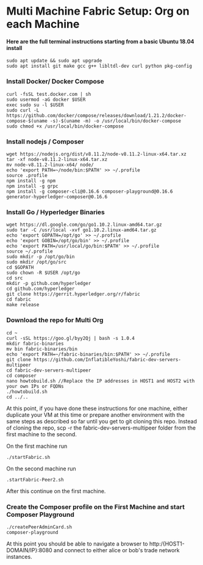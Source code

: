 # Multi Machine Fabric Setup: Org on each Machine

#### Here are the full terminal instructions starting from a basic Ubuntu 18.04 install 

```
sudo apt update && sudo apt upgrade
sudo apt install git make gcc g++ libltdl-dev curl python pkg-config
```

### Install Docker/ Docker Compose
```
curl -fsSL test.docker.com | sh
sudo usermod -aG docker $USER
exec sudo su -l $USER
sudo curl -L https://github.com/docker/compose/releases/download/1.21.2/docker-compose-$(uname -s)-$(uname -m) -o /usr/local/bin/docker-compose
sudo chmod +x /usr/local/bin/docker-compose
```

### Install nodejs / Composer
```
wget https://nodejs.org/dist/v8.11.2/node-v8.11.2-linux-x64.tar.xz
tar -xf node-v8.11.2-linux-x64.tar.xz 
mv node-v8.11.2-linux-x64/ node/
echo 'export PATH=~/node/bin:$PATH' >> ~/.profile
source .profile
npm install -g npm 
npm install -g grpc
npm install -g composer-cli@0.16.6 composer-playground@0.16.6 generator-hyperledger-composer@0.16.6
```

### Install Go / Hyperledger Binaries
```
wget https://dl.google.com/go/go1.10.2.linux-amd64.tar.gz
sudo tar -C /usr/local -xvf go1.10.2.linux-amd64.tar.gz
echo 'export GOPATH=/opt/go' >> ~/.profile
echo 'export GOBIN=/opt/go/bin' >> ~/.profile
echo 'export PATH=/usr/local/go/bin:$PATH' >> ~/.profile
source ~/.profile
sudo mkdir -p /opt/go/bin
sudo mkdir /opt/go/src
cd $GOPATH
sudo chown -R $USER /opt/go
cd src
mkdir -p github.com/hyperledger
cd github.com/hyperledger
git clone https://gerrit.hyperledger.org/r/fabric
cd fabric
make release
```

### Download the repo for Multi Org
```
cd ~
curl -sSL https://goo.gl/byy2Qj | bash -s 1.0.4
mkdir fabric-binaries
mv bin fabric-binaries/bin
echo 'export PATH=~/fabric-binaries/bin:$PATH' >> ~/.profile
git clone https://github.com/InflatibleYoshi/fabric-dev-servers-multipeer
cd fabric-dev-servers-multipeer
cd composer
nano howtobuild.sh //Replace the IP addresses in HOST1 and HOST2 with your own IPs or FQDNs
./howtobuild.sh
cd ../..
```

At this point, if you have done these instructions for one machine, either duplicate your VM at this time or prepare another environment with the same steps as described so far until you get to git cloning this repo. Instead of cloning the repo, scp -r the fabric-dev-servers-multipeer folder from the first machine to the second.

On the first machine run
```
./startFabric.sh
```
On the second machine run
```
.startFabric-Peer2.sh
```

After this continue on the first machine.

### Create the Composer profile on the First Machine and start Composer Playground
```
./createPeerAdminCard.sh
composer-playground
```

At this point you should be able to navigate a browser to http:/{HOST1-DOMAIN/IP}:8080 and connect to either alice or bob's trade network instances.
